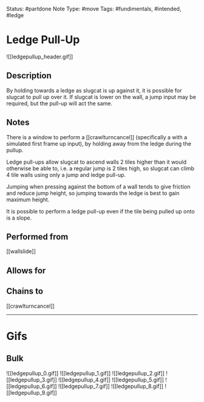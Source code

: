 Status: #partdone
Note Type: #move
Tags: #fundimentals, #intended, #ledge

# Ledge Pull-Up
![[ledgepullup_header.gif]]
## Description
By holding towards a ledge as slugcat is up against it, it is possible for slugcat to pull up over it. If slugcat is lower on the wall, a jump input may be required, but the pull-up will act the same.

## Notes
There is a window to perform a [[crawlturncancel]] (specifically a with a simulated first frame up input), by holding away from the ledge during the pullup.

Ledge pull-ups allow slugcat to ascend walls 2 tiles higher than it would otherwise be able to, i.e. a regular jump is 2 tiles high, so slugcat can climb 4 tile walls using only a jump and ledge pull-up.

Jumping when pressing against the bottom of a wall tends to give friction and reduce jump height, so jumping towards the ledge is best to gain maximum height.

It is possible to perform a ledge pull-up even if the tile being pulled up onto is a slope.

## Performed from
[[wallslide]]

## Allows for


## Chains to
[[crawlturncancel]]

___
# Gifs
## Bulk
![[ledgepullup_0.gif]]
![[ledgepullup_1.gif]]
![[ledgepullup_2.gif]]
![[ledgepullup_3.gif]]
![[ledgepullup_4.gif]]
![[ledgepullup_5.gif]]
![[ledgepullup_6.gif]]
![[ledgepullup_7.gif]]
![[ledgepullup_8.gif]]
![[ledgepullup_9.gif]]